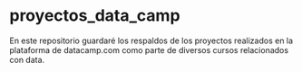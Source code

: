 # proyectos_data_camp
En este repositorio guardaré los respaldos de los proyectos realizados en la plataforma de datacamp.com como parte de diversos cursos relacionados con data. 
